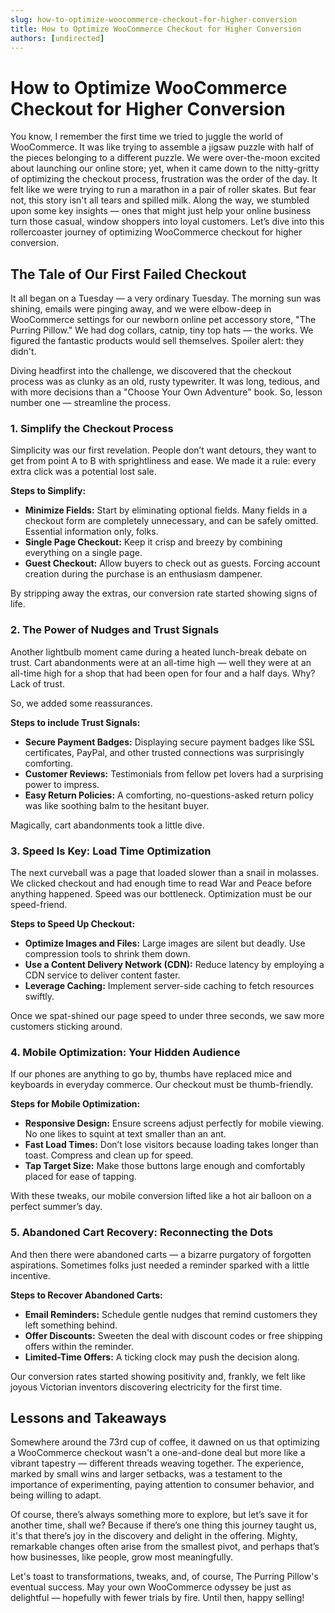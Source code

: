 ```yaml
---
slug: how-to-optimize-woocommerce-checkout-for-higher-conversion
title: How to Optimize WooCommerce Checkout for Higher Conversion
authors: [undirected]
---
```



# How to Optimize WooCommerce Checkout for Higher Conversion

You know, I remember the first time we tried to juggle the world of WooCommerce. It was like trying to assemble a jigsaw puzzle with half of the pieces belonging to a different puzzle. We were over-the-moon excited about launching our online store; yet, when it came down to the nitty-gritty of optimizing the checkout process, frustration was the order of the day. It felt like we were trying to run a marathon in a pair of roller skates. But fear not, this story isn't all tears and spilled milk. Along the way, we stumbled upon some key insights — ones that might just help your online business turn those casual, window shoppers into loyal customers. Let’s dive into this rollercoaster journey of optimizing WooCommerce checkout for higher conversion.

## The Tale of Our First Failed Checkout

It all began on a Tuesday — a very ordinary Tuesday. The morning sun was shining, emails were pinging away, and we were elbow-deep in WooCommerce settings for our newborn online pet accessory store, "The Purring Pillow." We had dog collars, catnip, tiny top hats — the works. We figured the fantastic products would sell themselves. Spoiler alert: they didn't.

Diving headfirst into the challenge, we discovered that the checkout process was as clunky as an old, rusty typewriter. It was long, tedious, and with more decisions than a "Choose Your Own Adventure" book. So, lesson number one — streamline the process.

### 1. Simplify the Checkout Process

Simplicity was our first revelation. People don’t want detours, they want to get from point A to B with sprightliness and ease. We made it a rule: every extra click was a potential lost sale.

**Steps to Simplify:**
- **Minimize Fields:** Start by eliminating optional fields. Many fields in a checkout form are completely unnecessary, and can be safely omitted. Essential information only, folks.
- **Single Page Checkout:** Keep it crisp and breezy by combining everything on a single page.
- **Guest Checkout:** Allow buyers to check out as guests. Forcing account creation during the purchase is an enthusiasm dampener.

By stripping away the extras, our conversion rate started showing signs of life.

### 2. The Power of Nudges and Trust Signals

Another lightbulb moment came during a heated lunch-break debate on trust. Cart abandonments were at an all-time high — well they were at an all-time high for a shop that had been open for four and a half days. Why? Lack of trust.

So, we added some reassurances.

**Steps to include Trust Signals:**
- **Secure Payment Badges:** Displaying secure payment badges like SSL certificates, PayPal, and other trusted connections was surprisingly comforting.
- **Customer Reviews:** Testimonials from fellow pet lovers had a surprising power to impress.
- **Easy Return Policies:** A comforting, no-questions-asked return policy was like soothing balm to the hesitant buyer.

Magically, cart abandonments took a little dive.

### 3. Speed Is Key: Load Time Optimization

The next curveball was a page that loaded slower than a snail in molasses. We clicked checkout and had enough time to read War and Peace before anything happened. Speed was our bottleneck. Optimization must be our speed-friend.

**Steps to Speed Up Checkout:**
- **Optimize Images and Files:** Large images are silent but deadly. Use compression tools to shrink them down.
- **Use a Content Delivery Network (CDN):** Reduce latency by employing a CDN service to deliver content faster.
- **Leverage Caching:** Implement server-side caching to fetch resources swiftly.

Once we spat-shined our page speed to under three seconds, we saw more customers sticking around.

### 4. Mobile Optimization: Your Hidden Audience

If our phones are anything to go by, thumbs have replaced mice and keyboards in everyday commerce. Our checkout must be thumb-friendly.

**Steps for Mobile Optimization:**
- **Responsive Design:** Ensure screens adjust perfectly for mobile viewing. No one likes to squint at text smaller than an ant.
- **Fast Load Times:** Don’t lose visitors because loading takes longer than toast. Compress and clean up for speed.
- **Tap Target Size:** Make those buttons large enough and comfortably placed for ease of tapping.

With these tweaks, our mobile conversion lifted like a hot air balloon on a perfect summer’s day.

### 5. Abandoned Cart Recovery: Reconnecting the Dots

And then there were abandoned carts — a bizarre purgatory of forgotten aspirations. Sometimes folks just needed a reminder sparked with a little incentive.

**Steps to Recover Abandoned Carts:**
- **Email Reminders:** Schedule gentle nudges that remind customers they left something behind.
- **Offer Discounts:** Sweeten the deal with discount codes or free shipping offers within the reminder.
- **Limited-Time Offers:** A ticking clock may push the decision along.

Our conversion rates started showing positivity and, frankly, we felt like joyous Victorian inventors discovering electricity for the first time.

## Lessons and Takeaways

Somewhere around the 73rd cup of coffee, it dawned on us that optimizing a WooCommerce checkout wasn't a one-and-done deal but more like a vibrant tapestry — different threads weaving together. The experience, marked by small wins and larger setbacks, was a testament to the importance of experimenting, paying attention to consumer behavior, and being willing to adapt.

Of course, there’s always something more to explore, but let’s save it for another time, shall we? Because if there’s one thing this journey taught us, it's that there’s joy in the discovery and delight in the offering. Mighty, remarkable changes often arise from the smallest pivot, and perhaps that’s how businesses, like people, grow most meaningfully.

Let's toast to transformations, tweaks, and, of course, The Purring Pillow's eventual success. May your own WooCommerce odyssey be just as delightful — hopefully with fewer trials by fire. Until then, happy selling!